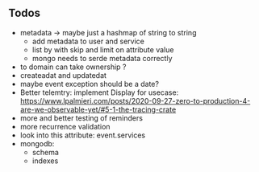 
## Todos

- metadata -> maybe just a hashmap of string to string
    - add metadata to user and service
    - list by with skip and limit on attribute value
    - mongo needs to serde metadata correctly
- to domain can take ownership ? 
- createadat and updatedat
- maybe event exception should be a date?
- Better telemtry: implement Display for usecase: https://www.lpalmieri.com/posts/2020-09-27-zero-to-production-4-are-we-observable-yet/#5-1-the-tracing-crate
- more and better testing of reminders
- more recurrence validation 
- look into this attribute: event.services
- mongodb:
    - schema
    - indexes
